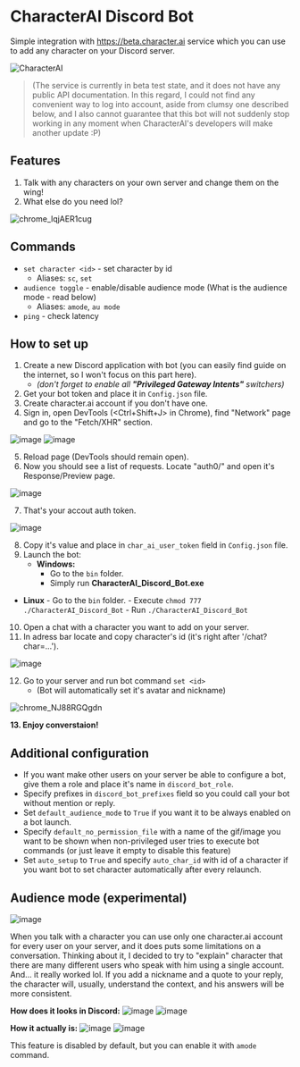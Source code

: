 # CharacterAI Discord Bot
Simple integration with https://beta.character.ai service which you can use to add any character on your Discord server.

![CharacterAI](https://i.imgur.com/H5hDipp.jpg)

> (The service is currently in beta test state, and it does not have any public API documentation. In this regard, I could not find any convenient way to log into account, aside from clumsy one described below, and I also cannot guarantee that this bot will not suddenly stop working in any moment when CharacterAI's developers will make another update :P)

## Features
1. Talk with any characters on your own server and change them on the wing!
2. What else do you need lol?

![chrome_lqjAER1cug](https://user-images.githubusercontent.com/55811932/208914718-5e6fa518-da30-4807-92c7-c2238f4bef87.gif)

## Commands
- `set character <id>` - set character by id
	- Aliases: `sc`, `set`
- `audience toggle` - enable/disable audience mode (What is the audience mode - read below)
	- Aliases: `amode`, `au mode`
- `ping` - check latency

##  How to set up
1. Create a new Discord application with bot (you can easily find guide on the internet, so I won't focus on this part here).
	- *(don't forget to enable all **"Privileged Gateway Intents"** switchers)*
2. Get your bot token and place it in `Config.json` file.
3. Create character.ai account if you don't have one.
4. Sign in, open DevTools (<Ctrl+Shift+J> in Chrome), find "Network" page and go to the "Fetch/XHR" section.

![image](https://user-images.githubusercontent.com/55811932/208903651-17ffef98-6a88-47d2-92ec-6940e76fbf77.png)
![image](https://user-images.githubusercontent.com/55811932/208903737-1ec8741a-3151-455b-bca0-9b2cf878dd48.png)

5. Reload page (DevTools should remain open).
6. Now you should see a list of requests. Locate "auth0/" and open it's Response/Preview page.

![image](https://user-images.githubusercontent.com/55811932/208904061-f2628020-3e77-4f01-865b-809a8234c70b.png)

7. That's your accout auth token.

![image](https://user-images.githubusercontent.com/55811932/208904455-8331a2d5-5160-448e-9464-77fb62d410b7.png)

8. Copy it's value and place in `char_ai_user_token` field in `Config.json` file.
9. Launch the bot:
	- **Windows:**
		- Go to the `bin` folder.
		- Simply run **CharacterAI_Discord_Bot.exe**
  - **Linux**
		- Go to the `bin` folder.
		- Execute `chmod 777 ./CharacterAI_Discord_Bot`
		- Run `./CharacterAI_Discord_Bot`
10. Open a chat with a character you want to add on your server.
11. In adress bar locate and copy character's id (it's right after '/chat?char=...').

![image](https://user-images.githubusercontent.com/55811932/208032897-71a459f4-4db3-47b0-a042-d772a3f0c01b.png)

12. Go to your server and run bot command `set <id>`
	- (Bot will automatically set it's avatar and nickname)

![chrome_NJ88RGQgdn](https://user-images.githubusercontent.com/55811932/208912215-8ecbb70b-5f12-4739-9b6d-20bfebbe81eb.gif)

**13. Enjoy converstaion!**

## Additional configuration
- If you want make other users on your server be able to configure a bot, give them a role and place it's name in `discord_bot_role`.
- Specify prefixes in `discord_bot_prefixes` field so you could call your bot without mention or reply.
- Set `default_audience_mode` to `True` if you want it to be always enabled on a bot launch.
- Specify `default_no_permission_file` with a name of the gif/image you want to be shown when non-privileged user tries to execute bot commands (or just leave it empty to disable this feature)
- Set `auto_setup` to `True` and specify `auto_char_id` with id of a character if you want bot to set character automatically after every relaunch. 

## Audience mode (experimental)
![image](https://user-images.githubusercontent.com/55811932/208913065-e367dbfa-8296-43dd-a0fc-c5aec847f9e2.png)

When you talk with a character you can use only one character.ai account for every user on your server, and it does puts some limitations on a conversation. Thinking about it, I decided to try to "explain" character that there are many different users who speak with him using a single account. And... it really worked lol.
If you add a nickname and a quote to your reply, the character will, usually, understand the context, and his answers will be more consistent.

**How does it looks in Discord:**
![image](https://user-images.githubusercontent.com/55811932/208031628-a52057dc-9cf4-4344-b1f0-3abd1c9ba51f.png)
![image](https://user-images.githubusercontent.com/55811932/208033040-f5385d42-c410-4471-9e07-58ef6310462a.png)

**How it actually is:**
![image](https://user-images.githubusercontent.com/55811932/208031792-d971acc6-afca-4bf4-8888-f287679c4f8b.png)
![image](https://user-images.githubusercontent.com/55811932/208032085-301df36b-e335-49af-9974-65b617c73f74.png)

This feature is disabled by default, but you can enable it with `amode` command.
